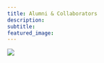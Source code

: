 ```yaml
---
title: Alumni & Collaborators
description:
subtitle:
featured_image:
---
```


![](/images/plants.jpg)
